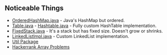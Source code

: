## Noticeable Things
- [OrderedHashMap.java](https://github.com/MusaBrt/testArea/blob/master/src/main/java/me/koply/test/util/OrderedHashMap.java) - Java's HashMap but ordered.
- [Table.java](https://github.com/MusaBrt/testArea/blob/master/src/main/java/me/koply/test/hashtable/Table.java) - [Hashtable.java](https://github.com/MusaBrt/testArea/blob/master/src/main/java/me/koply/test/hashtable/Hashtable.java) - Fully custom HashTable implementation.
- [FixedStack.java](https://github.com/MusaBrt/testArea/blob/master/src/main/java/me/koply/test/util/FixedStack.java) - It's a stack but has fixed size. Doesn't grow or shrinks.
- [LinkedListImpl.java](https://github.com/MusaBrt/testArea/blob/master/src/main/java/me/koply/test/linkedlist/LinkedListImpl.java) - Custom LinkedList implementation. 
- [Util Package](https://github.com/MusaBrt/testArea/tree/master/src/main/java/me/koply/test/util)
- [Hackerrank Array Problems](https://github.com/MusaBrt/testArea/blob/master/src/main/java/me/koply/test/hackerrank/Arrays.java)
